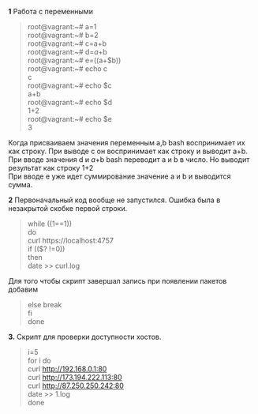 **1** Работа с переменными  
>root@vagrant:~# a=1  
>root@vagrant:~# b=2  
>root@vagrant:~# c=a+b  
>root@vagrant:~# d=$a+$b  
>root@vagrant:~# e=$(($a+$b))  
>root@vagrant:~# echo c  
>c  
>root@vagrant:~# echo $c  
>a+b  
>root@vagrant:~# echo $d  
>1+2  
>root@vagrant:~# echo $e  
>3  
  
Когда присваиваем значения переменным a,b bash воспринимает их как строку. При выводе с он воспринимает как строку и выводит a+b.  
При вводе значения d и $a+$b bash переводит a и b в число. Но выводит результат как строку 1+2  
При вводе e уже идет суммирование значение a и b и выводится сумма.  
  
**2**
Первоначальный код вообще не запустился. Ошибка была в незакрытой скобке первой строки.

>while ((1==1))  
>do  
>curl https://localhost:4757  
>if (($? !=0))  
>then  
>date >> curl.log  
  
Для того чтобы скрипт завершал запись при появлении пакетов добавим   
>else break  
>fi  
>done  
  
**3.** Скрипт для проверки доступности хостов.  
>i=5  
>for i do  
>curl http://192.168.0.1:80  
>curl http://173.194.222.113:80  
>curl http://87.250.250.242:80   
>date >> 1.log   
>done   
   

